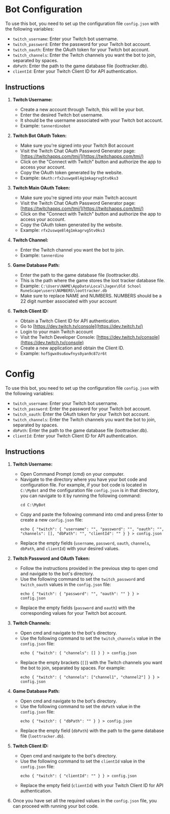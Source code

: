 # Bot Configuration

To use this bot, you need to set up the configuration file `config.json` with the following variables:

- `twitch_username`: Enter your Twitch bot username.
- `twitch_password`: Enter the password for your Twitch bot account.
- `twitch_oauth`: Enter the OAuth token for your Twitch bot account.
- `twitch_channels`: Enter the Twitch channels you want the bot to join, separated by spaces.
- `dbPath`: Enter the path to the game database file (loottracker.db).
- `clientId`: Enter your Twitch Client ID for API authentication.

## Instructions

1. **Twitch Username:**
   - Create a new account through Twitch, this will be your bot.
   - Enter the desired Twitch bot username.
   - It should be the username associated with your Twitch bot account.
   - Example: `tannerdinobot`

3. **Twitch Bot OAuth Token:**
   - Make sure you're signed into your Twitch Bot account
   - Visit the Twitch Chat OAuth Password Generator page: [https://twitchapps.com/tmi/](https://twitchapps.com/tmi/)
   - Click on the "Connect with Twitch" button and authorize the app to access your account.
   - Copy the OAuth token generated by the website.
   - Example: `OAuth:rfx2uswqe8l4g1mkagrvg5tv0ks3`

4. **Twitch Main OAuth Token:**
   - Make sure you're signed into your main Twitch account
   - Visit the Twitch Chat OAuth Password Generator page: [https://twitchapps.com/tmi/](https://twitchapps.com/tmi/)
   - Click on the "Connect with Twitch" button and authorize the app to access your account.
   - Copy the OAuth token generated by the website.
   - Example: `rfx2uswqe8l4g1mkagrvg5tv0ks3`

5. **Twitch Channel:**
   - Enter the Twitch channel you want the bot to join.
   - Example: `tannerdino`

6. **Game Database Path:**
   - Enter the path to the game database file (loottracker.db).
   - This is the path where the game stores the loot tracker database file.
   - Example: `C:\Users\NAME\AppData\Local\Jagex\Old School RuneScape\users\NUMBERS\loottracker.db`
   - Make sure to replace NAME and NUMBERS. NUMBERS should be a 22 digit number associated with your account

7. **Twitch Client ID:**
   - Obtain a Twitch Client ID for API authentication.
   - Go to [https://dev.twitch.tv/console](https://dev.twitch.tv/)
   - Login to your main Twitch account
   - Visit the Twitch Developer Console: [https://dev.twitch.tv/console](https://dev.twitch.tv/console)
   - Create a new application and obtain the Client ID.
   - Example: `hof5gwx0su6owfnys0yan9c87zr6t`

# Config

To use this bot, you need to set up the configuration file `config.json` with the following variables:

- `twitch_username`: Enter your Twitch bot username.
- `twitch_password`: Enter the password for your Twitch bot account.
- `twitch_oauth`: Enter the OAuth token for your Twitch bot account.
- `twitch_channels`: Enter the Twitch channels you want the bot to join, separated by spaces.
- `dbPath`: Enter the path to the game database file (loottracker.db).
- `clientId`: Enter your Twitch Client ID for API authentication.

## Instructions

1. **Twitch Username:**
   - Open Command Prompt (cmd) on your computer.
   - Navigate to the directory where you have your bot code and configuration file. For example, if your bot code is located in `C:\MyBot` and the configuration file `config.json` is in that directory, you can navigate to it by running the following command:
     ```
     cd C:\MyBot
     ```
   - Copy and paste the following command into cmd and press Enter to create a new `config.json` file:
     ```
     echo { "twitch": { "username": "", "password": "", "oauth": "", "channels": [], "dbPath": "", "clientId": "" } } > config.json
     ```
   - Replace the empty fields (`username`, `password`, `oauth`, `channels`, `dbPath`, and `clientId`) with your desired values.
   
2. **Twitch Password and OAuth Token:**
   - Follow the instructions provided in the previous step to open cmd and navigate to the bot's directory.
   - Use the following command to set the `twitch_password` and `twitch_oauth` values in the `config.json` file:
     ```
     echo { "twitch": { "password": "", "oauth": "" } } > config.json
     ```
   - Replace the empty fields (`password` and `oauth`) with the corresponding values for your Twitch bot account.

3. **Twitch Channels:**
   - Open cmd and navigate to the bot's directory.
   - Use the following command to set the `twitch_channels` value in the `config.json` file:
     ```
     echo { "twitch": { "channels": [] } } > config.json
     ```
   - Replace the empty brackets (`[]`) with the Twitch channels you want the bot to join, separated by spaces. For example:
     ```
     echo { "twitch": { "channels": ["channel1", "channel2"] } } > config.json
     ```

4. **Game Database Path:**
   - Open cmd and navigate to the bot's directory.
   - Use the following command to set the `dbPath` value in the `config.json` file:
     ```
     echo { "twitch": { "dbPath": "" } } > config.json
     ```
   - Replace the empty field (`dbPath`) with the path to the game database file (`loottracker.db`).

5. **Twitch Client ID:**
   - Open cmd and navigate to the bot's directory.
   - Use the following command to set the `clientId` value in the `config.json` file:
     ```
     echo { "twitch": { "clientId": "" } } > config.json
     ```
   - Replace the empty field (`clientId`) with your Twitch Client ID for API authentication.

6. Once you have set all the required values in the `config.json` file, you can proceed with running your bot code.



